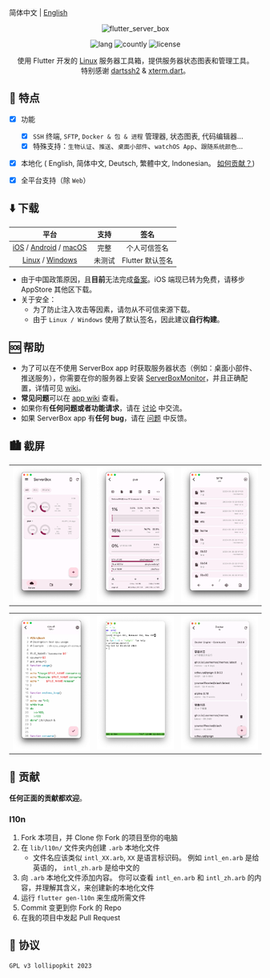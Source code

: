 简体中文 | [English](README.md)

<!-- Title-->
<p align="center">
  <img src="https://socialify.git.ci/lollipopkit/flutter_server_box/image?description=1&font=Raleway&logo=https%3A%2F%2Fgithub.com%2Flollipopkit%2Fflutter_server_box%2Fblob%2Fmain%2Fassets%2Fapp_icon.png%3Fraw%3Dtrue&name=1&owner=1&pattern=Solid&theme=Auto" alt="flutter_server_box" width="640" height="320" />
</p>

<!-- Badges-->
<p align="center">
  <img alt="lang" src="https://img.shields.io/badge/lang-dart-pink">
  <img alt="countly" src="https://img.shields.io/badge/analysis-countly-pink">
  <img alt="license" src="https://img.shields.io/badge/license-GPLv3-pink">
</p>

<p align="center">
使用 Flutter 开发的 <a href="../../issues/43">Linux</a> 服务器工具箱，提供服务器状态图表和管理工具。
<br>
特别感谢 <a href="https://github.com/TerminalStudio/dartssh2">dartssh2</a> & <a href="https://github.com/TerminalStudio/xterm.dart">xterm.dart</a>。
</p>


## 🔖 特点
- [x] 功能
  - [x] `SSH` 终端, `SFTP`, `Docker & 包 & 进程` 管理器, 状态图表, 代码编辑器...
  - [x] 特殊支持：`生物认证`、`推送`、`桌面小部件`、`watchOS App`、`跟随系统颜色`...
- [x] 本地化 ( English, 简体中文, Deutsch, 繁體中文, Indonesian。 [如何贡献？](#l10n))
- [x] 全平台支持（除 `Web`）


## ⬇️ 下载
平台 | 支持 | 签名
:-: | :-: | :-:
[iOS](https://apps.apple.com/app/id1586449703) / [Android](https://res.lolli.tech/serverbox/latest.apk) / [macOS](https://apps.apple.com/app/id1586449703) | 完整 | 个人可信签名
[Linux](https://res.lolli.tech/serverbox/latest.AppImage) / [Windows](https://res.lolli.tech/serverbox/latest.7z) | 未测试 | Flutter 默认签名

- 由于中国政策原因，且**目前**无法完成[备案](https://github.com/lollipopkit/flutter_server_box/discussions/180)。iOS 端现已转为免费，请移步 AppStore 其他区下载。
- 关于安全：
  - 为了防止注入攻击等因素，请勿从不可信来源下载。
  - 由于 `Linux / Windows` 使用了默认签名，因此建议**自行构建**。


## 🆘 帮助
- 为了可以在不使用 ServerBox app 时获取服务器状态（例如：桌面小部件、推送服务），你需要在你的服务器上安装 [ServerBoxMonitor](https://github.com/lollipopkit/server_box_monitor)，并且正确配置，详情可见 [wiki](https://github.com/lollipopkit/server_box_monitor/wiki/%E4%B8%BB%E9%A1%B5)。
- **常见问题**可以在 [app wiki](https://github.com/lollipopkit/flutter_server_box/wiki/主页) 查看。
- 如果你有**任何问题或者功能请求**，请在 [讨论](https://github.com/lollipopkit/flutter_server_box/discussions/new/choose) 中交流。
- 如果 ServerBox app 有**任何 bug**，请在 [问题](https://github.com/lollipopkit/flutter_server_box/issues/new) 中反馈。


## 🏙️ 截屏
<table>
  <tr>
    <td>
	    <img width="277px" src="imgs/server.png">
    </td>
    <td>
	    <img width="277px" src="imgs/detail.png">
    </td>
    <td>
	    <img width="277px" src="imgs/sftp.png">
    </td>
  </tr>
</table>
<table>
  <tr>
    <td>
	    <img width="277px" src="imgs/editor.png">
    </td>
    <td>
	    <img width="277px" src="imgs/ssh.png">
    </td>
    <td>
	    <img width="277px" src="imgs/docker.png">
    </td>
  </tr>
</table>


## 🧱 贡献
**任何正面的贡献都欢迎**。

### l10n
1. Fork 本项目，并 Clone 你 Fork 的项目至你的电脑
2. 在 `lib/l10n/` 文件夹内创建 `.arb` 本地化文件
   - 文件名应该类似 `intl_XX.arb`,  `XX` 是语言标识码。 例如 `intl_en.arb` 是给英语的， `intl_zh.arb` 是给中文的
3. 向 `.arb` 本地化文件添加内容。 你可以查看 `intl_en.arb` 和 `intl_zh.arb` 的内容，并理解其含义，来创建新的本地化文件
4. 运行 `flutter gen-l10n` 来生成所需文件
5. Commit 变更到你 Fork 的 Repo
6. 在我的项目中发起 Pull Request


## 📝 协议
`GPL v3 lollipopkit 2023`
